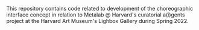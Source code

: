 This repository contains code related to development of the choreographic interface concept in relation to Metalab @ Harvard's curatorial a(i)gents project at the Harvard Art Museum's Lighbox Gallery during Spring 2022. 

